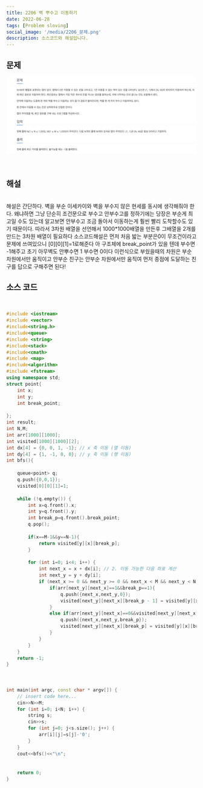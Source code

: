 ```yaml
---
title: 2206 벽 뿌수고 이동하기
date: 2022-06-28
tags: [Problem sloving]
social_image: '/media/2206_문제.png'
description: 소스코드와 해설입니다.
---
```


## 문제

![problem image](/media/2206_문제.png)

</br>

## 해설

</br>
해설은 간단하다. 벽을 부순 이세카이와 벽을 부수지 않은 현세를 동시에 생각해줘야 한다.
왜냐하면 그냥 단순히 조건문으로 부수고 안부수고를 정하기에는 당장은 부순게 최고일 수도 있는데 알고보면 안부수고 조금 돌아서 이동하는게
훨씬 빨리 도착할수도 있기 때문이다.
따라서 3차원 배열을 선언해서 1000*1000배열을 만든후 그배열을 2개를 만드는 3차원 배열이 필요하다
소스코드해설은 먼저 처음 밟는 부분은0이 무조건이라고 문제에 쓰여있으니 [0][0][1]=1로해준다 아 구조체에 break_point가 있을 
텐데 부수면 -1해주고 초기 아무벽도 안뿌수면 1 부수면 0이다 이런식으로 부쉈을때의 차원은 부순 차원에서만 움직이고 안부순 친구는 안부순 차원에서만 움직여 먼저 종점에 도달하는 친구를 답으로 구해주면 된다!
</br>

## 소스 코드

</br>

```cpp
#include <iostream>
#include <vector>
#include<string.h>
#include<queue>
#include <string>
#include<stack>
#include<cmath>
#include <map>
#include<algorithm>
#include <fstream>
using namespace std;
struct point{
    int x;
    int y;
    int break_point;
    
};
int result;
int N,M;
int arr[1000][1000];
int visited[1000][1000][2];
int dx[4] = {0, 0, 1, -1}; // x 축 이동 (열 이동)
int dy[4] = {1, -1, 0, 0}; // y 축 이동 (행 이동)
int bfs(){
    
    queue<point> q;
    q.push({0,0,1});
    visited[0][0][1]=1;
    
    while (!q.empty()) {
        int x=q.front().x;
        int y=q.front().y;
        int break_p=q.front().break_point;
        q.pop();
        
        if(x==M-1&&y==N-1){
            return visited[y][x][break_p];
        }
        
        for (int i=0; i<4; i++) {
            int next_x = x + dx[i]; // 2. 이동 가능한 다음 좌표 계산
            int next_y = y + dy[i];
            if (next_x >= 0 && next_y >= 0 && next_x < M && next_y < N) {
                if(arr[next_y][next_x]==1&&break_p==1){
                    q.push({next_x,next_y,0});
                    visited[next_y][next_x][break_p - 1] = visited[y][x][break_p] + 1;
                }
                else if(arr[next_y][next_x]==0&&visited[next_y][next_x][break_p]==0){
                    q.push({next_x,next_y,break_p});
                    visited[next_y][next_x][break_p] = visited[y][x][break_p] + 1;
                }
            }
        }
    }
    return -1;
}



int main(int argc, const char * argv[]) {
    // insert code here...
    cin>>N>>M;
    for (int i=0; i<N; i++) {
        string s;
        cin>>s;
        for (int j=0; j<s.size(); j++) {
            arr[i][j]=s[j]-'0';
        }
    }
    cout<<bfs()<<"\n";
    
    
    return 0;
}
```
</br>

